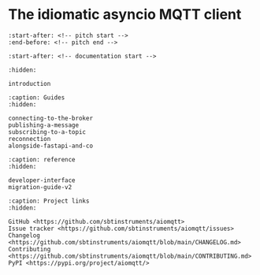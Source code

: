 # The idiomatic asyncio MQTT client

```{include} ../README.md
:start-after: <!-- pitch start -->
:end-before: <!-- pitch end -->
```

```{include} ../README.md
:start-after: <!-- documentation start -->
```

```{toctree}
:hidden:

introduction
```

```{toctree}
:caption: Guides
:hidden:

connecting-to-the-broker
publishing-a-message
subscribing-to-a-topic
reconnection
alongside-fastapi-and-co
```

```{toctree}
:caption: reference
:hidden:

developer-interface
migration-guide-v2
```

```{toctree}
:caption: Project links
:hidden:

GitHub <https://github.com/sbtinstruments/aiomqtt>
Issue tracker <https://github.com/sbtinstruments/aiomqtt/issues>
Changelog <https://github.com/sbtinstruments/aiomqtt/blob/main/CHANGELOG.md>
Contributing <https://github.com/sbtinstruments/aiomqtt/blob/main/CONTRIBUTING.md>
PyPI <https://pypi.org/project/aiomqtt/>
```

